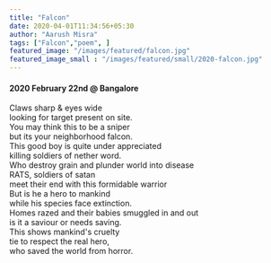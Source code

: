 ```yaml
---
title: "Falcon"
date: 2020-04-01T11:34:56+05:30
author: "Aarush Misra"
tags: ["Falcon","poem", ]
featured_image: "/images/featured/falcon.jpg"
featured_image_small : "/images/featured/small/2020-falcon.jpg"
---
```

#### 2020 February 22nd @ Bangalore ####

Claws sharp & eyes wide  
looking for target present on site.  
You may think this to be a sniper  
but its your neighborhood falcon.  
This good boy is quite under appreciated  
killing soldiers of nether word.  
Who destroy grain and plunder world into disease  
RATS, soldiers of satan  
meet their end with this formidable warrior  
But is he a hero to mankind  
while his species  face extinction.  
Homes razed and their babies smuggled  in and out  
is it a saviour or needs saving.  
This shows mankind's cruelty  
tie to respect the real hero,  
who saved the world from horror.
